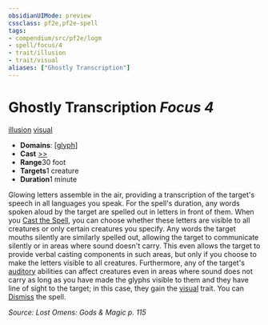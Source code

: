 ```yaml
---
obsidianUIMode: preview
cssclass: pf2e,pf2e-spell
tags:
- compendium/src/pf2e/logm
- spell/focus/4
- trait/illusion
- trait/visual
aliases: ["Ghostly Transcription"]
---
```

# Ghostly Transcription *Focus 4*   
[illusion](/rules/traits/illusion.md)  [visual](/rules/traits/visual.md)  

- **Domains**: [[glyph](/compendium/setting/domains.md#Glyph)]
- **Cast** [>>](/rules/core-rulebook/chapter-9-playing-the-game.md#Actions "Two-Action") 
- **Range**30 foot
- **Targets**1 creature
- **Duration**1 minute

Glowing letters assemble in the air, providing a transcription of the target's speech in all languages you speak. For the spell's duration, any words spoken aloud by the target are spelled out in letters in front of them. When you [Cast the Spell](/rules/actions/cast-a-spell.md), you can choose whether these letters are visible to all creatures or only certain creatures you specify. Any words the target mouths silently are similarly spelled out, allowing the target to communicate silently or in areas where sound doesn't carry. This even allows the target to provide verbal casting components in such areas, but only if you choose to make the letters visible to all creatures. Furthermore, any of the target's [auditory](/rules/traits/auditory.md) abilities can affect creatures even in areas where sound does not carry as long as you have made the glyphs visible to them and they have line of sight to the target; in this case, they gain the [visual](/rules/traits/visual.md) trait. You can [Dismiss](/rules/actions/dismiss.md) the spell.

*Source: Lost Omens: Gods & Magic p. 115*